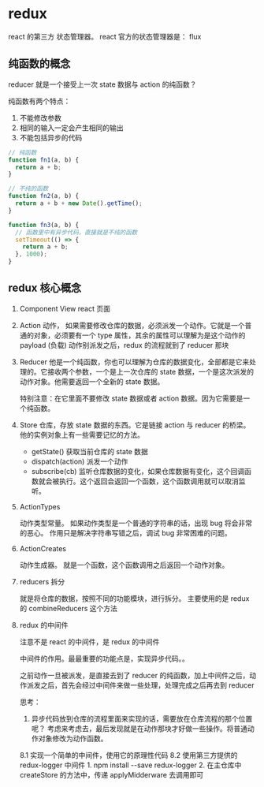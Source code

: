 # redux

react 的第三方 状态管理器。
react 官方的状态管理器是： flux

## 纯函数的概念

reducer 就是一个接受上一次 state 数据与 action 的纯函数？

纯函数有两个特点：

1. 不能修改参数
2. 相同的输入一定会产生相同的输出
3. 不能包括异步的代码

```js
// 纯函数
function fn1(a, b) {
  return a + b;
}
```

```js
// 不纯的函数
function fn2(a, b) {
  return a + b + new Date().getTime();
}
```

```js
function fn3(a, b) {
  // 函数里中有异步代码，直接就是不纯的函数
  setTimeout(() => {
    return a + b;
  }, 1000);
}
```

## redux 核心概念

1. Component View
   react 页面
2. Action
   动作， 如果需要修改仓库的数据，必须派发一个动作。它就是一个普通的对象，必须要有一个 type 属性，其余的属性可以理解为是这个动作的 payload (负载)
   动作别派发之后，redux 的流程就到了 reducer 那块
3. Reducer
   他是一个纯函数，你也可以理解为仓库的数据变化，全部都是它来处理的。它接收两个参数，一个是上一次仓库的 state 数据，一个是这次派发的动作对象。他需要返回一个全新的 state 数据。

   特别注意：在它里面不要修改 state 数据或者 action 数据。因为它需要是一个纯函数。

4. Store
   仓库，存放 state 数据的东西。它是链接 action 与 reducer 的桥梁。他的实例对象上有一些需要记忆的方法。

   - getState() 获取当前仓库的 state 数据
   - dispatch(action) 派发一个动作
   - subscribe(cb) 监听仓库数据的变化，如果仓库数据有变化，这个回调函数就会被执行。这个返回会返回一个函数，这个函数调用就可以取消监听。

5. ActionTypes

   动作类型常量。
   如果动作类型是一个普通的字符串的话，出现 bug 将会非常的恶心。
   作用只是解决字符串写错之后，调试 bug 非常困难的问题。

6. ActionCreates

   动作生成器。
   就是一个函数，这个函数调用之后返回一个动作对象。

7. reducers 拆分

   就是将仓库的数据，按照不同的功能模块，进行拆分。
   主要使用的是 redux 的 combineReducers 这个方法

8. redux 的中间件

   注意不是 react 的中间件，是 redux 的中间件

   中间件的作用。最最重要的功能点是，实现异步代码。。

   之前动作一旦被派发，是直接去到了 reducer 的纯函数，加上中间件之后，动作派发之后，首先会经过中间件来做一些处理，处理完成之后再去到 reducer

   思考：

   1. 异步代码放到仓库的流程里面来实现的话，需要放在仓库流程的那个位置呢？
      考虑来考虑去，最后发现就是在动作那块才好做一些操作。将普通动作对象修改为动作函数。


    8.1 实现一个简单的中间件，使用它的原理性代码
    8.2 使用第三方提供的 redux-logger 中间件
          1. npm install --save redux-logger
          2. 在主仓库中 createStore 的方法中，传递 applyMidderware 去调用即可
